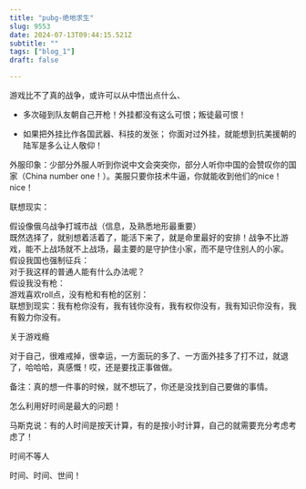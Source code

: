 ```yaml
--- 
title: "pubg-绝地求生" 
slug: 9553
date: 2024-07-13T09:44:15.521Z 
subtitle: "" 
tags: ["blog_1"] 
draft: false

--- 
```

游戏比不了真的战争，或许可以从中悟出点什么、

- 多次碰到队友朝自己开枪！外挂都没有这么可恨；叛徒最可恨！

- 如果把外挂比作各国武器、科技的发张；   你面对过外挂，就能想到抗美援朝的陆军是多么让人敬仰！

外服印象：少部分外服人听到你说中文会突突你，部分人听你中国的会赞叹你的国家（China number one！）。美服只要你技术牛逼，你就能收到他们的nice！nice！

联想现实：

假设像俄乌战争打城市战（信息，及熟悉地形最重要）  
既然选择了，就别想着活着了，能活下来了，就是命里最好的安排！战争不比游戏，能不上战场就不上战场，最主要的是守护住小家，而不是守住别人的小家。  
假设我国也强制征兵：  
对于我这样的普通人能有什么办法呢？  
假设我没有枪：  
游戏喜欢roll点，没有枪和有枪的区别：  
联想到现实：我有枪你没有，我有钱你没有，我有权你没有，我有知识你没有，我有毅力你没有。  

关于游戏瘾  

对于自己，很难戒掉，很幸运，一方面玩的多了、一方面外挂多了打不过，就退了，哈哈哈，真感慨！哎，还是要找正事做做。

备注：真的想一件事的时候，就不想玩了，你还是没找到自己要做的事情。

怎么利用好时间是最大的问题！

马斯克说：有的人时间是按天计算，有的是按小时计算，自己的就需要充分考虑考虑了！

时间不等人

时间、时间、世间！










